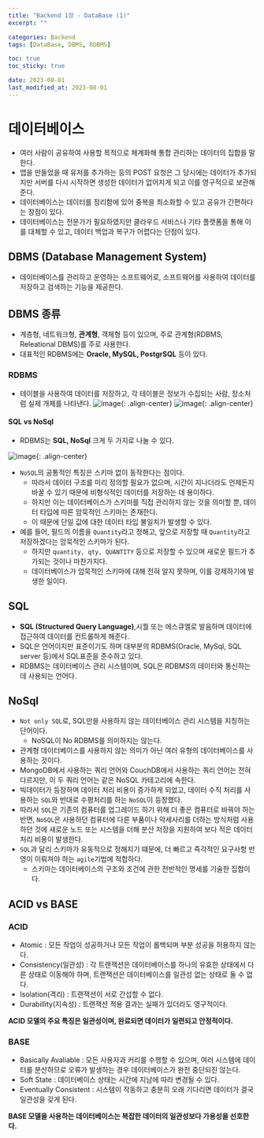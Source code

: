 ```yaml
---
title: "Backend 1장 - DataBase (1)"
excerpt: ""

categories: Backend
tags: [DataBase, DBMS, RDBMS]

toc: true
toc_sticky: true

date: 2023-08-01
last_modified_at: 2023-08-01
---
```


# 데이터베이스

- 여러 사람이 공유하여 사용할 목적으로 체계화해 통합 관리하는 데이터의 집합을 말한다.
- 앱을 만들었을 때 유저를 추가하는 등의 POST 요청은 그 당시에는 데이터가 추가되지만 서버를 다시 시작하면 생성한 데이터가 없어지게 되고 이를 영구적으로 보관해준다.
- 데이터베이스는 데이터를 정리함에 있어 중복을 최소화할 수 있고 공유가 간편하다는 장점이 있다.
- 데이터베이스는 전문가가 필요하였지만 클라우드 서비스나 기타 플랫폼을 통해 이를 대체할 수 있고, 데이터 백업과 복구가 어렵다는 단점이 있다.

## DBMS (Database Management System)

- 데이터베이스를 관리하고 운영하는 소프트웨어로, 소프트웨어를 사용하여 데이터를 저장하고 검색하는 기능을 제공한다.

## DBMS 종류

- 계층형, 네트워크형, **관계형**, 객체형 등이 있으며, 주로 관계형(RDBMS, Releational DBMS)를 주로 사용한다.
- 대표적인 RDBMS에는 **Oracle, MySQL, PostgrSQL** 등이 있다.

### RDBMS

- 테이블을 사용하여 데이터를 저장하고, 각 테이블은 정보가 수집되는 사람, 장소처럼 실제 개체를 나타낸다.
  ![image](https://github.com/choigirang/choigirang.github.io/assets/118104644/99ed9b27-c34e-45cf-b44c-65360f0b35ad){: .align-center}
  ![image](https://github.com/choigirang/choigirang.github.io/assets/118104644/bd25f589-55c7-4670-9585-f00af198b5cc){: .align-center}

#### SQL vs NoSql

- RDBMS는 **SQL, NoSql** 크게 두 가지로 나눌 수 있다.

![image](https://github.com/choigirang/choigirang.github.io/assets/118104644/b74aa7f5-05c6-40fb-9f12-fc41064a78bb){: .align-center}

- `NoSQL`의 공통적인 특징은 스키마 없이 동작한다는 점이다.
  - 따라서 데이터 구조를 미리 정의할 필요가 없으며, 시간이 지나더라도 언제든지 바꿀 수 있기 때문에 비형식적인 데이터를 저장하는 데 용이하다.
  - 하지만 이는 데이터베이스가 스키마를 직접 관리하지 않는 것을 의미할 뿐, 데이터 타입에 따른 암묵적인 스키마는 존재한다.
  - 이 때문에 단일 값에 대한 데이터 타입 불일치가 발생할 수 있다.
- 예를 들어, 필드의 이름을 `Quantity`라고 정해고, 앞으로 저장할 때 `Quantity`라고 저장하겠다는 암묵적인 스키마가 된다.
  - 하지만 `quantity, qty, QUANTITY` 등으로 저장할 수 있으며 새로운 필드가 추가되는 것이나 마찬가지다.
  - 데이터베이스가 암묵적인 스키마에 대해 전혀 알지 못하며, 이를 강제하기에 발생한 일이다.

## SQL

- **SQL (Structured Query Language)**,시퀄 또는 에스큐엘로 발음하며 데이터에 접근하여 데이터를 컨트롤하게 해준다.
- SQL은 언어이지만 표준이기도 하며 대부분의 RDBMS(Oracle, MySql, SQL server 등)에서 SQL표준을 준수하고 있다.
- RDBMS는 데이터베이스 관리 시스템이며, SQL은 RDBMS의 데이터와 통신하는 데 사용되는 언어다.

## NoSql

- `Not only SQL`로, SQL만을 사용하지 않는 데이터베이스 관리 시스템을 지칭하는 단어이다.
  - NoSQL이 No RDBMS를 의미하지는 않는다.
- 관계형 데이터베이스를 사용하지 않는 의미가 아닌 여러 유형의 데이터베이스를 사용하는 것이다.
- MongoDB에서 사용하는 쿼리 언어와 CouchDB에서 사용하는 쿼리 언어는 전혀 다르지만, 이 두 쿼리 언어는 같은 NoSQL 카테고리에 속한다.
- 빅데이터가 등장하며 데이터 처리 비용이 증가하게 되었고, 데이터 수직 처리를 사용하는 `SQL`와 반대로 수평처리를 하는 `NoSQL`이 등장했다.
- 따라서 `SQL`은 기존의 컴퓨터를 업그레이드 하기 위해 더 좋은 컴퓨터로 바꿔야 하는 반면, `NoSQL`은 사용하던 컴퓨터에 다른 부품이나 악세사리를 더하는 방식처럼 사용하던 것에 새로운 노드 또는 시스템을 더해 분산 저장을 지원하여 보다 적은 데이터 처리 비용이 발생한다.
- `SQL`과 달리 스키마가 유동적으로 정해지기 떄문에, 더 빠르고 즉각적인 요구사항 반영이 이뤄져야 하는 `agile`기법에 적합하다.
  - 스키마는 데이터베이스의 구조와 조건에 관한 전반적인 명세를 기술한 집합이다.

## ACID vs BASE

### ACID

- Atomic : 모든 작업이 성공하거나 모든 작업이 롤백되며 부분 성공을 허용하지 않는다.
- Consistency(일관성) : 각 트랜잭션은 데이터베이스를 하나의 유효한 상태에서 다른 상태로 이동해야 하며, 트랜잭션은 데이터베이스를 일관성 없는 상태로 둘 수 없다.
- Isolation(격리) : 트랜잭션이 서로 간섭할 수 없다.
- Durabillity(지속성) : 트랜잭션 적용 결과는 실패가 있더라도 영구적이다.

**ACID 모델의 주요 특징은 일관성이며, 완료되면 데이터가 일련되고 안정적이다.**

### BASE

- Basically Avaliable : 모든 사용자과 커리를 수행할 수 있으며, 여러 시스템에 데이터를 분산하므로 오류가 발생하는 경우 데이터베이스가 완전 중단되진 않는다.
- Soft State : 데이터베이스 상태는 시간에 지남에 따라 변경될 수 있다.
- Eventually Consistent : 시스템이 작동하고 충분히 오래 기다리면 데이터가 결국 일관성을 갖게 된다.

**BASE 모델을 사용하는 데이터베이스는 복잡한 데이터의 일관성보다 가용성을 선호한다.**
